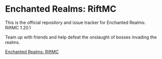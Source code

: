 Enchanted Realms: RiftMC
=====
This is the official repository and issue tracker for Enchanted Realms: RiftMC 1.20.1

Team up with friends and help defeat the onslaught of bosses invading the realms.

[Enchanted Realms: RiftMC](https://www.curseforge.com/minecraft/modpacks/riftmc)